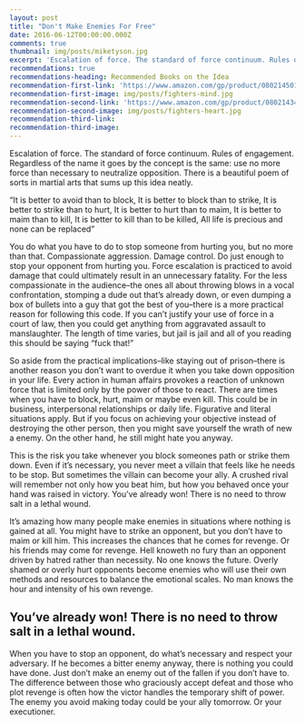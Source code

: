 ```yaml
---
layout: post
title: "Don't Make Enemies For Free"
date: 2016-06-12T00:00:00.000Z
comments: true
thumbnail: img/posts/miketyson.jpg
excerpt: 'Escalation of force. The standard of force continuum. Rules of engagement. Regardless of the name it goes by the concept is the same: use no more force than necessary to neutralize opposition. There is a beautiful poem of sorts in martial arts that sums up this idea neatly.<br><br> “It is better to avoid than to block, It is better to block than to strike, It is better to strike than to hurt, It is better to hurt than to maim, It is better to maim than to kill, It is better to kill than to be killed, All life is precious and none can be replaced” <br><br> You do what you have to do to stop someone from hurting you, but no more than that. Compassionate aggression. Damage control. Do just enough to stop your opponent from hurting you. Force escalation is practiced to avoid damage that could ultimately result in an unnecessary fatality. For the less compassionate in the audience–the ones all about throwing blows in a vocal confrontation, stomping a dude out that’s already down, or even dumping a box of bullets into a guy that got the best of you–there is a more practical reason for following this code. If you can’t justify your use of force in a court of law, then you could get anything from aggravated assault to manslaughter. The length of time varies, but jail is jail and all of you reading this should be saying “fuck that!”'
recommendations: true
recommendations-heading: Recommended Books on the Idea
recommendation-first-link: 'https://www.amazon.com/gp/product/0802145019/ref=as_li_tl?ie=UTF8&camp=1789&creative=9325&creativeASIN=0802145019&linkCode=as2&tag=httpedwardc07-20&linkId=1d1bbc84ea45fab8fd9f23e6ff9294a7'
recommendation-first-image: img/posts/fighters-mind.jpg
recommendation-second-link: 'https://www.amazon.com/gp/product/0802143431/ref=as_li_tl?ie=UTF8&camp=1789&creative=9325&creativeASIN=0802143431&linkCode=as2&tag=httpedwardc07-20&linkId=1904ad255f2d34c95d4afeb2aa5b0901'
recommendation-second-image: img/posts/fighters-heart.jpg
recommendation-third-link:
recommendation-third-image:
---
```



Escalation of force. The standard of force continuum. Rules of engagement. Regardless of the name it goes by the concept is the same: use no more force than necessary to neutralize opposition. There is a beautiful poem of sorts in martial arts that sums up this idea neatly.

“It is better to avoid than to block, It is better to block than to strike, It is better to strike than to hurt, It is better to hurt than to maim, It is better to maim than to kill, It is better to kill than to be killed, All life is precious and none can be replaced”

You do what you have to do to stop someone from hurting you, but no more than that. Compassionate aggression. Damage control. Do just enough to stop your opponent from hurting you. Force escalation is practiced to avoid damage that could ultimately result in an unnecessary fatality. For the less compassionate in the audience–the ones all about throwing blows in a vocal confrontation, stomping a dude out that’s already down, or even dumping a box of bullets into a guy that got the best of you–there is a more practical reason for following this code. If you can’t justify your use of force in a court of law, then you could get anything from aggravated assault to manslaughter. The length of time varies, but jail is jail and all of you reading this should be saying “fuck that!”

So aside from the practical implications–like staying out of prison–there is another reason you don’t want to overdue it when you take down opposition in your life. Every action in human affairs provokes a reaction of unknown force that is limited only by the power of those to react. There are times when you have to block, hurt, maim or maybe even kill. This could be in business, interpersonal relationships or daily life. Figurative and literal situations apply. But if you focus on achieving your objective instead of destroying the other person, then you might save yourself the wrath of new a enemy. On the other hand, he still might hate you anyway.

This is the risk you take whenever you block someones path or strike them down. Even if it’s necessary, you never meet a villain that feels like he needs to be stop. But sometimes the villain can become your ally. A crushed rival will remember not only how you beat him, but how you behaved once your hand was raised in victory. You’ve already won! There is no need to throw salt in a lethal wound.

It’s amazing how many people make enemies in situations where nothing is gained at all. You might have to strike an opponent, but you don’t have to maim or kill him. This increases the chances that he comes for revenge. Or his friends may come for revenge. Hell knoweth no fury than an opponent driven by hatred rather than necessity. No one knows the future. Overly shamed or overly hurt opponents become enemies who will use their own methods and resources to balance the emotional scales. No man knows the hour and intensity of his own revenge.

## You’ve already won! There is no need to throw salt in a lethal wound.

When you have to stop an opponent, do what’s necessary and respect your adversary. If he becomes a bitter enemy anyway, there is nothing you could have done. Just don’t make an enemy out of the fallen if you don’t have to. The difference between those who graciously accept defeat and those who plot revenge is often how the victor handles the temporary shift of power. The enemy you avoid making today could be your ally tomorrow. Or your executioner.